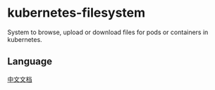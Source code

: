 # kubernetes-filesystem

System to browse, upload or download files for pods or containers in kubernetes.

## Language 

[中文文档](README_CN.md)
